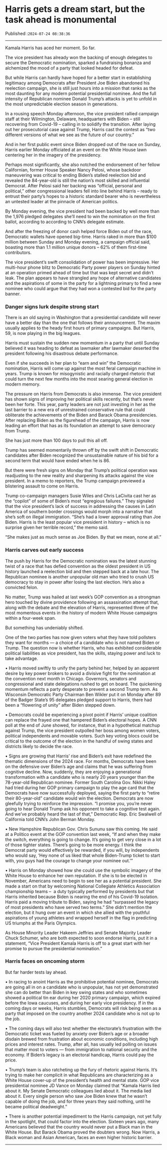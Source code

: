 # Harris gets a dream start, but the task ahead is monumental

Published :`2024-07-24 08:38:36`

---

Kamala Harris has aced her moment. So far.

The vice president has already won the backing of enough delegates to secure the Democratic nomination, sparked a fundraising bonanza and alchemized the mood of a party that looked headed for defeat.

But while Harris can hardly have hoped for a better start in establishing legitimacy among Democrats after President Joe Biden abandoned his reelection campaign, she is still just hours into a mission that ranks as the most daunting for any modern potential presidential nominee. And the full intensity of Republican nominee Donald Trump’s attacks is yet to unfold in the most unpredictable election season in generations.

In a rousing speech Monday afternoon, the vice president rallied campaign staff at their Wilmington, Delaware, headquarters with Biden – still recovering from Covid-19 – calling in to solidify the transition. After laying out her prosecutorial case against Trump, Harris cast the contest as “two different versions of what we see as the future of our country.”

And in her first public event since Biden dropped out of the race on Sunday, Harris earlier Monday officiated at an event on the White House lawn centering her in the imagery of the presidency.

Perhaps most significantly, she also notched the endorsement of her fellow Californian, former House Speaker Nancy Pelosi, whose backdoor maneuvering was critical to ending Biden’s stalled reelection bid and revealed the 84-year-old is still the nation’s most skilled and influential Democrat. After Pelosi said her backing was “official, personal and political,” other congressional leaders fell into line behind Harris – ready to entrust their party’s hopes to a historic standard bearer who is nevertheless an untested leader at the pinnacle of American politics.

By Monday evening, the vice president had been backed by well more than the 1,976 pledged delegates she’ll need to win the nomination on the first ballot, according to according to CNN’s delegate estimate.

And after the freezing of donor cash helped force Biden out of the race, Democratic wallets have opened big-time. Harris raked in more than $100 million between Sunday and Monday evening, a campaign official said, boasting more than 1.1 million unique donors – 62% of them first-time contributors.

The vice president’s swift consolidation of power has been impressive. Her multi-hour phone blitz to Democratic Party power players on Sunday hinted at an operation primed ahead of time but that was kept secret and didn’t leak. The plan appears to have strangled any hope of alternative candidates and the aspirations of some in the party for a lightning primary to find a new nominee who could argue that they had won a contested bid for the party banner.

### Danger signs lurk despite strong start

There is an old saying in Washington that a presidential candidate will never have a better day than the one that follows their announcement. The maxim usually applies to the heady first hours of primary campaigns. But Harris, 59, is now playing in the big leagues.

Harris must sustain the sudden new momentum in a party that until Sunday believed it was heading to defeat as lawmaker after lawmaker deserted the president following his disastrous debate performance.

Even if she succeeds in her plan to “earn and win” the Democratic nomination, Harris will come up against the most feral campaign machine in years. Trump is known for misogynistic and racially charged rhetoric that could turn the next few months into the most searing general election in modern memory.

The pressure on Harris from Democrats is also immense. The vice president has shown signs of improving her political skills recently, but that’s never been her forte. This year, party leaders are not just investing in her as the last barrier to a new era of unrestrained conservative rule that could obliterate the achievements of the Biden and Barack Obama presidencies. After replacing Biden as the figurehead of the campaign, Harris is now leading an effort that has as its foundation an attempt to save democracy from Trump.

She has just more than 100 days to pull this all off.

Trump has seemed momentarily thrown off by the swift shift in Democratic candidates after Biden recognized the unsustainable nature of his bid for a second term that would have ended when he is 86.

But there were fresh signs on Monday that Trump’s political operation was readjusting to the new reality and sharpening its attacks against the vice president. In a memo to reporters, the Trump campaign previewed a blistering assault to come on Harris.

Trump co-campaign managers Susie Wiles and Chris LaCivita cast her as the “copilot” of some of Biden’s most “egregious failures.” They signaled that the vice president’s lack of success in addressing the causes in Latin America of southern border crossings would morph into a narrative that she’s soft on illegal immigration. “She’s had a lower approval rating than Joe Biden. Harris is the least popular vice president in history – which is no surprise given her terrible record,” the memo said.

“She makes just as much sense as Joe Biden. By that we mean, none at all.”

### Harris carves out early success

The push by Harris for the Democratic nomination was the latest stunning twist of a race that has defied convention as the oldest president in US history launched a reelection bid and then stepped back at a late hour. The Republican nominee is another unpopular old man who tried to crush US democracy to stay in power after losing the last election. He’s also a convicted felon.

No matter, Trump was hailed at last week’s GOP convention as a strongman hero touched by divine providence following an assassination attempt that, along with the debate and the elevation of Harris, represented three of the most momentous events in the history of modern White House campaigns within a four-week span.

But something has undeniably shifted.

One of the two parties has now given voters what they have told pollsters they want for months — a choice of a candidate who is not named Biden or Trump. The question now is whether Harris, who has exhibited considerable political liabilities as vice president, has the skills, staying power and luck to take advantage.

• Harris moved swiftly to unify the party behind her, helped by an apparent desire by key power brokers to avoid a divisive fight for the nomination at the convention next month in Chicago. Governors, senators and congressional and state delegations rushed to get on board. The quickening momentum reflects a party desperate to prevent a second Trump term. As Wisconsin Democratic Party Chairman Ben Wikler put it on Monday after 89 of the Badger State’s 95 delegates pledged support to Harris, there had been a “flowering of unity” after Biden stepped down.

• Democrats could be experiencing a pivot point if Harris’ unique coalition can replace the frayed one that hampered Biden’s electoral hopes. A CNN poll at the end of June showed, for instance, that in a hypothetical matchup against Trump, the vice president outpolled her boss among women voters, political independents and movable voters. Such key voting blocs could be critical to the outcome of the election in the handful of swing states and districts likely to decide the race.

• Signs are growing that Harris’ rise and Biden’s exit have redefined the thematic dimensions of the 2024 race. For months, Democrats have been on the defensive over Biden’s age and claims that he was suffering from cognitive decline. Now, suddenly, they are enjoying a generational transformation with a candidate who is nearly 20 years younger than the 78-year-old Republican nominee. Former South Carolina Gov. Nikki Haley had tried during her GOP primary campaign to play the age card that the Democrats have now successfully deployed, saying the first party to “retire their 80-year-old” candidate would win the election. Democrats are now gleefully trying to reinforce the impression. “I promise you, you’re never going to hear Donald Trump ask his opponent to take a cognitive test again. And we’ve probably heard the last of that,” Democratic Rep. Eric Swalwell of California told CNN’s John Berman Monday.

• New Hampshire Republican Gov. Chris Sununu saw this coming. He said at a Politico event at the GOP convention last week, “If and when they make the switch, everything is going to change. It’s going to get very close in a lot of those tighter states. There’s going to be more energy. I think the Democrat party would effectively be rewarded, if you will, by independents who would say, ‘Hey none of us liked that whole Biden-Trump ticket to start with, you guys had the courage to change your nominee out.’”

• Harris on Monday showed how she could use the symbolic imagery of the White House to enhance her own reputation. If she is to be elected in November, Americans need to begin to see her as a potential president. She made a start on that by welcoming National Collegiate Athletics Association championship teams –  a duty typically performed by presidents but that Harris inherited because Biden is nearing the end of his Covid-19 isolation. Harris paid a moving tribute to Biden, saying he had “surpassed the legacy of most presidents who have served two terms.” She didn’t mention the election, but it hung over an event in which she allied with the youthful aspirations of young athletes and wrapped herself in the flag in predicting US triumphs at the Paris Olympics.

As House Minority Leader Hakeem Jeffries and Senate Majority Leader Chuck Schumer, who are both expected to soon endorse Harris, put it in a statement, “Vice President Kamala Harris is off to a great start with her promise to pursue the presidential nomination.”

### Harris faces on oncoming storm

But far harder tests lay ahead.

• In racing to anoint Harris as the prohibitive potential nominee, Democrats are going all in on a candidate who is unpopular, has not yet demonstrated she can do better than Biden in key swing states and who sometimes showed a political tin ear during her 2020 primary campaign, which expired before the Iowa caucuses, and during her early vice presidency. If in the coming days or weeks, Harris stumbles, Democrats will risk being seen as a party that imposed on the country another 2024 candidate who is not up to the job.

• The coming days will also test whether the electorate’s frustration with the Democratic ticket was fueled by anxiety over Biden’s age or a broader disdain brewed from frustration about economic conditions, including high prices and interest rates. Trump, after all, has usually led polling on issues that matter most to voters — from immigration to national security and the economy. If Biden’s legacy is an electoral handicap, Harris could pay the price.

• Trump’s team is also ratcheting up the fury of rhetoric against Harris. It’s trying to make her complicit in what Republicans are characterizing as a White House cover-up of the president’s health and mental state. GOP vice presidential nominee JD Vance on Monday claimed that “Kamala Harris lied about it. My Senate Democratic colleagues lied about it. The media lied about it. Every single person who saw Joe Biden knew that he wasn’t capable of doing the job, and for three years they said nothing, until he became political deadweight.”

• There is another potential impediment to the Harris campaign, not yet fully in the spotlight, that could factor into the election. Sixteen years ago, many Americans believed that the country would never put a Black man in the White House. But Barack Obama proved the doubters wrong. Now Harris, a Black woman and Asian American, faces an even higher historic barrier.

---

